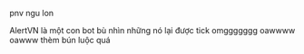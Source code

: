 pnv ngu lon


AlertVN là một con bot bù nhìn những nó lại được tick omggggggg oawwww oawww thèm bún luộc quá
